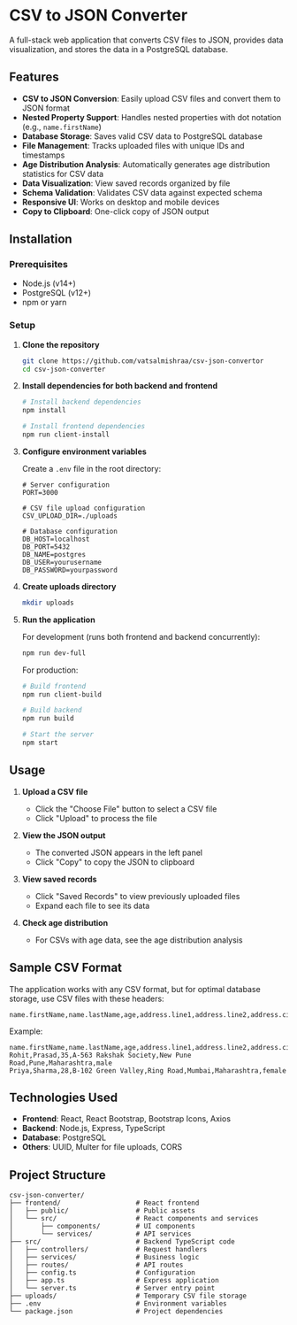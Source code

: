 # CSV to JSON Converter

A full-stack web application that converts CSV files to JSON, provides data visualization, and stores the data in a PostgreSQL database.


## Features

- **CSV to JSON Conversion**: Easily upload CSV files and convert them to JSON format
- **Nested Property Support**: Handles nested properties with dot notation (e.g., `name.firstName`)
- **Database Storage**: Saves valid CSV data to PostgreSQL database
- **File Management**: Tracks uploaded files with unique IDs and timestamps
- **Age Distribution Analysis**: Automatically generates age distribution statistics for CSV data
- **Data Visualization**: View saved records organized by file
- **Schema Validation**: Validates CSV data against expected schema
- **Responsive UI**: Works on desktop and mobile devices
- **Copy to Clipboard**: One-click copy of JSON output

## Installation

### Prerequisites

- Node.js (v14+)
- PostgreSQL (v12+)
- npm or yarn

### Setup

1. **Clone the repository**

   ```bash
   git clone https://github.com/vatsalmishraa/csv-json-convertor
   cd csv-json-converter
   ```

2. **Install dependencies for both backend and frontend**

   ```bash
   # Install backend dependencies
   npm install
   
   # Install frontend dependencies
   npm run client-install
   ```

3. **Configure environment variables**

   Create a `.env` file in the root directory:

   ```
   # Server configuration
   PORT=3000
   
   # CSV file upload configuration
   CSV_UPLOAD_DIR=./uploads
   
   # Database configuration
   DB_HOST=localhost
   DB_PORT=5432
   DB_NAME=postgres
   DB_USER=yourusername
   DB_PASSWORD=yourpassword
   ```

4. **Create uploads directory**

   ```bash
   mkdir uploads
   ```

5. **Run the application**

   For development (runs both frontend and backend concurrently):
   ```bash
   npm run dev-full
   ```
   
   For production:
   ```bash
   # Build frontend
   npm run client-build
   
   # Build backend
   npm run build
   
   # Start the server
   npm start
   ```

## Usage

1. **Upload a CSV file**
   - Click the "Choose File" button to select a CSV file
   - Click "Upload" to process the file

2. **View the JSON output**
   - The converted JSON appears in the left panel
   - Click "Copy" to copy the JSON to clipboard

3. **View saved records**
   - Click "Saved Records" to view previously uploaded files
   - Expand each file to see its data

4. **Check age distribution**
   - For CSVs with age data, see the age distribution analysis

## Sample CSV Format

The application works with any CSV format, but for optimal database storage, use CSV files with these headers:

```
name.firstName,name.lastName,age,address.line1,address.line2,address.city,address.state,gender
```

Example:
```
name.firstName,name.lastName,age,address.line1,address.line2,address.city,address.state,gender
Rohit,Prasad,35,A-563 Rakshak Society,New Pune Road,Pune,Maharashtra,male
Priya,Sharma,28,B-102 Green Valley,Ring Road,Mumbai,Maharashtra,female
```

## Technologies Used

- **Frontend**: React, React Bootstrap, Bootstrap Icons, Axios
- **Backend**: Node.js, Express, TypeScript
- **Database**: PostgreSQL
- **Others**: UUID, Multer for file uploads, CORS

## Project Structure

```
csv-json-converter/
├── frontend/                   # React frontend
│   ├── public/                 # Public assets
│   └── src/                    # React components and services
│       ├── components/         # UI components
│       └── services/           # API services
├── src/                        # Backend TypeScript code
│   ├── controllers/            # Request handlers
│   ├── services/               # Business logic
│   ├── routes/                 # API routes
│   ├── config.ts               # Configuration
│   ├── app.ts                  # Express application
│   └── server.ts               # Server entry point
├── uploads/                    # Temporary CSV file storage
├── .env                        # Environment variables
└── package.json                # Project dependencies
```

